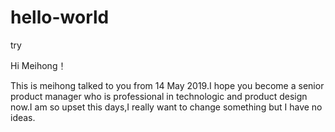 # hello-world
try


Hi Meihong！

This is meihong talked to you from 14 May 2019.I hope you become a senior product manager who is professional in technologic and product design now.I am so upset this days,I really want to change something but I have no ideas.
